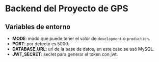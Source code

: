 # Backend del Proyecto de GPS

## Variables de entorno

- **MODE**: modo que puede tener el valor de `development` o `production`.
- **PORT**: por defecto es 5000.
- **DATABASE_URL**: url de la base de datos, en este caso se usó MySQL.
- **JWT_SECRET**: secret para generar el token con jwt.
